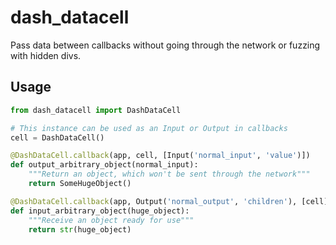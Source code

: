 # dash_datacell

Pass data between callbacks without going through the network or fuzzing with hidden divs.

## Usage

```python
from dash_datacell import DashDataCell

# This instance can be used as an Input or Output in callbacks
cell = DashDataCell()

@DashDataCell.callback(app, cell, [Input('normal_input', 'value')])
def output_arbitrary_object(normal_input):
    """Return an object, which won't be sent through the network"""
    return SomeHugeObject()

@DashDataCell.callback(app, Output('normal_output', 'children'), [cell])
def input_arbitrary_object(huge_object):
    """Receive an object ready for use"""
    return str(huge_object)
```

